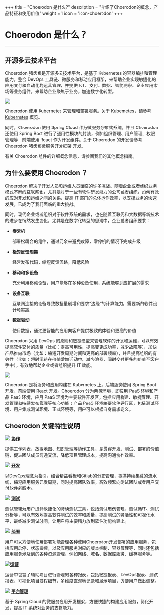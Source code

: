 ﻿+++
title = "Choerodon 是什么?"
description = "介绍了Choerodon的概念，产品特征和使用价值"
weight = 1
icon = 'icon-choerodon'
+++

# Choerodon 是什么？

---

## 开源多云技术平台

Choerodon 猪齿鱼是开源多云技术平台，是基于 Kubernetes 的容器编排和管理能力，整合 DevOps 工具链、微服务和移动应用框架，来帮助企业实现敏捷化的应用交付和自动化的运营管理，并提供 IoT、支付、数据、智能洞察、企业应用市场等业务组件，来帮助企业聚焦于业务，加速数字化转型。

![](/docs/concept/image/choerodon1.png)

Choerodon 使用 Kubernetes 来管理和部署服务。关于 Kubernetes，请参考 [Kubernetes](https://kubernetes.io/docs/concepts/overview/what-is-kubernetes/) 概览。

同时，Choerodon 使用 Spring Cloud 作为微服务分布式系统，并且 Choerodon 还使用 Spring Boot 进行了通用性模块的封装，例如组织管理、用户管理、权限管理等；前端使用 React 作为开发组件。关于 Choerodon 的开发请参考 [Choerodon 猪齿鱼微服务开发框架](../../development-guide/) 开发。

有关 Choerodon 组件的详细概念信息，请参阅我们的其他概念指南。

## 为什么要使用 Choerodon ？

Choerodon 解决了开发人员和运维人员面临的许多挑战。随着企业或者组织业务模式不断的互联网化，尤其是对于一些有软件研发能力的公司或者组织，如何有效的应对开发和运维之间的关系，提高 IT 部门的总体运作效率，以支撑业务的快速发展，已成为了我们面临的重大挑战。

同时，现代企业或者组织对于软件系统的需求，也在随着互联网和大数据等新技术的进步在悄然发生变化，尤其是在数字化转型的思潮中，企业或者组织要求：

- **零宕机**

  部署松耦合的组件，通过冗余来避免故障，零停机的情况下完成升级

- **极短反馈周期**

  经常发布代码，缩短反馈回路，降低风险

- **移动和多设备**

  充分利用移动设备，用户能够在多种设备使用，系统能够适应扩展的需求

- **设备互联**

  互联网连接的设备导致数据量剧增和要求“边缘”的计算能力，需要新的软件设计和实践

- **数据驱动**

  使用数据，通过更智能的应用向客户提供极致的体验和更高的价值

Choerodon 采用 DevOps 的原则和敏捷模型来管理软件的开发和运维，可以有效提高软件交付的质量（比如：提高可用性，提高变更成功率，减少故障等），加快产品推向市场（比如：缩短开发周期时间和更高的部署频率），并且提高组织的有效性（比如：将时间花在价值增加活动中，减少浪费，同时交付更多的价值至客户手中），有效地帮助企业或者组织提升 IT 效能。

![](/docs/concept/image/choerodon2.png)

Choerodon 是将服务和应用构建在 Kubernetes 上，后端服务使用 Spring Boot 开发，前端使用 React 开发。Choerodon 分为两类环境，即应用 PaaS 环境和产品 PaaS 环境，应用 PaaS 环境为主要软件开发区，包括应用构建、敏捷管理、开发管理和持续发布管理等核心功能；产品 PaaS 环境主要软件运行区，包括测试环境、用户集成测试环境、正式环境等，用户可以根据自身需求定义。

## Choerodon 关键特性说明


<img class="no-border" src="/docs/concept/image/agile-icon.png"> [**协作**](../../user-guide/cooperation)

提供工作列表、故事地图、知识管理等协作工具，是贯穿开发、测试、部署的价值链，促进团队成员沟通交流，降低项目管理成本，提高沟通协作效率。



<img class="no-border" src="/docs/concept/image/development-icon.png"> [**开发**](../../user-guide/development/)

以DevOps理念为指引，结合精益看板和Gitlab的分支管理，提供持续集成的流水线，缩短应用服务开发周期，同时提高团队效率，高效频繁向测试团队或者用户交付软件新版本。




<img class="no-border" src="/docs/concept/image/test-icon.png"> [**测试**](../../user-guide/test)

测试管理为用户提供敏捷化的持续测试工具，包括测试用例管理、测试循环、测试分析等，可以有效地提高软件测试的效率和质量，提高测试的灵活性和可视化水平，最终减少测试时间，让用户将主要精力放到软件功能构建上。



<img class="no-border" src="/docs/concept/image/deployment-icon.png"> [**部署**](../../user-guide/deploy)

用户可以方便地使用部署功能管理各种使用Choerodon开发部署的应用服务，包括应用启停、状态监控，以及应用服务对应的版本控制、容器管理等，同时还包括应用服务涉及到的各种资源管理，例如网络、域名、数据库服务、缓存服务等。

<img class="no-border" src="/docs/concept/image/operation-icon.png">[**运营**](../../user-guide/report)

运营中包含了辅助项目进行管理的各种报表，包括敏捷报表、DevOps报表、测试报表，可视化项目进程细节，多维度直观地记录和展示项目，方便用户做出调整。


<img class="no-border" src="/docs/concept/image/microserver-icon.png"> [**平台管理**](../../user-guide/manager-guide/system-configuration)

基于 Spring Cloud 的微服务应用开发框架，方便快捷的构建应用服务，简化开发，提高 IT 系统对业务的支撑能力。
